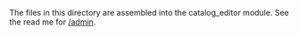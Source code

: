 The files in this directory are assembled into the catalog_editor module. See the read me for [/admin](https://github.com/chrisGoad/prototypejungle/tree/master/admin).